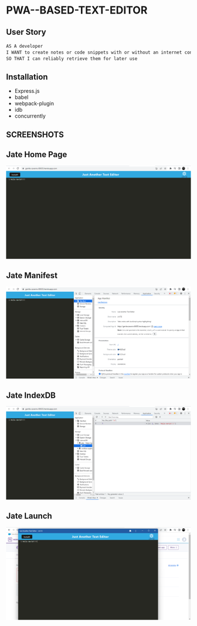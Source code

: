 # PWA--BASED-TEXT-EDITOR
## User Story

```md
AS A developer
I WANT to create notes or code snippets with or without an internet connection
SO THAT I can reliably retrieve them for later use
```
## Installation

* Express.js
* babel
* webpack-plugin
* idb
* concurrently 

## SCREENSHOTS

## Jate Home Page
![](Assets\JATEhome.png)

## Jate Manifest
![](Assets\JATEmanifest.png)

## Jate IndexDB
![](Assets\JATEindexedDB.png)

## Jate Launch
![](Assets\JATElaunch.png)
